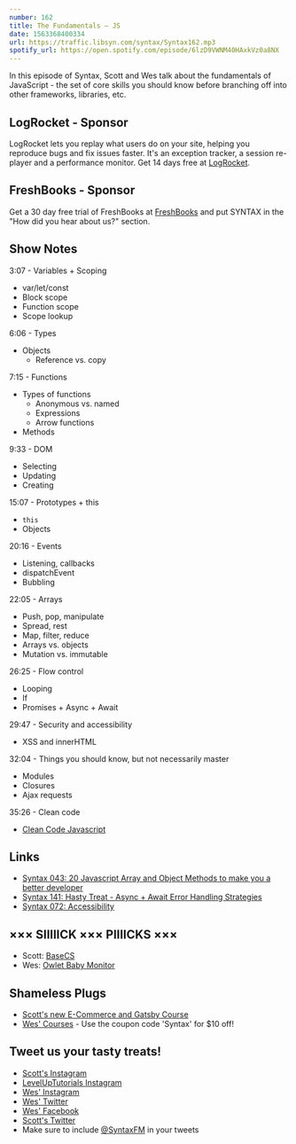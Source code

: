 ```yaml
---
number: 162
title: The Fundamentals — JS
date: 1563368400334
url: https://traffic.libsyn.com/syntax/Syntax162.mp3
spotify_url: https://open.spotify.com/episode/6lzD9VWNM40HAxkVz0a8NX
---
```


In this episode of Syntax, Scott and Wes talk about the fundamentals of JavaScript - the set of core skills you should know before branching off into other frameworks, libraries, etc.

## LogRocket - Sponsor

LogRocket lets you replay what users do on your site, helping you reproduce bugs and fix issues faster. It's an exception tracker, a session re-player and a performance monitor. Get 14 days free at [LogRocket](https://logrocket.com/syntax).

## FreshBooks - Sponsor

Get a 30 day free trial of FreshBooks at [FreshBooks](https://freshbooks.com/syntax) and put SYNTAX in the "How did you hear about us?" section.

## Show Notes

3:07 - Variables + Scoping

* var/let/const
* Block scope
* Function scope
* Scope lookup

6:06 - Types

* Objects
    * Reference vs. copy

7:15 - Functions

* Types of functions
    * Anonymous vs. named
    * Expressions
    * Arrow functions
* Methods

9:33 - DOM

* Selecting
* Updating
* Creating

15:07 - Prototypes + this

* `this`
* Objects

20:16 - Events

* Listening, callbacks
* dispatchEvent
* Bubbling

22:05 - Arrays

* Push, pop, manipulate
* Spread, rest
* Map, filter, reduce
* Arrays vs. objects
* Mutation vs. immutable

26:25 - Flow control

* Looping
* If
* Promises + Async + Await

29:47 - Security and accessibility

* XSS and innerHTML

32:04 - Things you should know, but not necessarily master

* Modules
* Closures
* Ajax requests

35:26 - Clean code

* [Clean Code Javascript](https://github.com/ryanmcdermott/clean-code-javascript)

## Links
* [Syntax 043: 20 Javascript Array and Object Methods to make you a better developer](https://syntax.fm/show/043/20-javascript-array-and-object-methods-to-make-you-a-better-developer)
* [Syntax 141: Hasty Treat - Async + Await Error Handling Strategies](https://syntax.fm/show/141/hasty-treat-async-await-error-handling-strategies)
* [Syntax 072: Accessibility](https://syntax.fm/show/072/accessibility)

## ××× SIIIIICK ××× PIIIICKS ×××
* Scott: [BaseCS](https://www.codenewbie.org/basecs)
* Wes: [Owlet Baby Monitor](https://amzn.to/2Ruf8Ga)

## Shameless Plugs
* [Scott's new E-Commerce and Gatsby Course](https://www.leveluptutorials.com/pro)
* [Wes' Courses](https://wesbos.com/courses/) - Use the coupon code 'Syntax' for $10 off!

## Tweet us your tasty treats!
* [Scott's Instagram](https://www.instagram.com/stolinski/)
* [LevelUpTutorials Instagram](https://www.instagram.com/LevelUpTutorials/)
* [Wes' Instagram](https://www.instagram.com/wesbos/)
* [Wes' Twitter](https://twitter.com/wesbos)
* [Wes' Facebook](https://www.facebook.com/wesbos.developer)
* [Scott's Twitter](https://twitter.com/stolinski)
* Make sure to include [@SyntaxFM](https://twitter.com/SyntaxFM) in your tweets